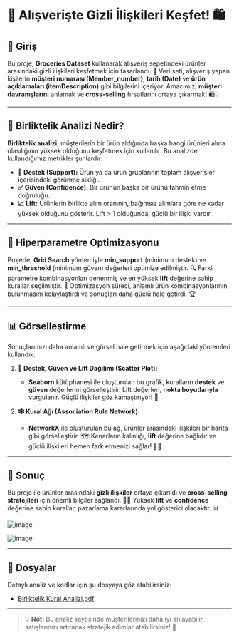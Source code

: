 # 🛒 Alışverişte Gizli İlişkileri Keşfet! 🛍️

## 🎯 Giriş
Bu proje, **Groceries Dataset** kullanarak alışveriş sepetindeki ürünler arasındaki gizli ilişkileri keşfetmek için tasarlandı. 🎉 Veri seti, alışveriş yapan kişilerin **müşteri numarası (Member_number)**, **tarih (Date)** ve **ürün açıklamaları (itemDescription)** gibi bilgilerini içeriyor. Amacımız, **müşteri davranışlarını** anlamak ve **cross-selling** fırsatlarını ortaya çıkarmak! 🛍️💡

---

## 🤔 Birliktelik Analizi Nedir?
**Birliktelik analizi**, müşterilerin bir ürün aldığında başka hangi ürünleri alma olasılığının yüksek olduğunu keşfetmek için kullanılır. Bu analizde kullandığımız metrikler şunlardır:

- **🔢 Destek (Support):** Ürün ya da ürün gruplarının toplam alışverişler içerisindeki görünme sıklığı.
- **✅ Güven (Confidence):** Bir ürünün başka bir ürünü tahmin etme doğruluğu.
- **📈 Lift:** Ürünlerin birlikte alım oranının, bağımsız alımlara göre ne kadar yüksek olduğunu gösterir. Lift > 1 olduğunda, güçlü bir ilişki vardır.

---

## 🚀 Hiperparametre Optimizasyonu
Projede, **Grid Search** yöntemiyle **min_support** (minimum destek) ve **min_threshold** (minimum güven) değerleri optimize edilmiştir. 🔍 Farklı parametre kombinasyonları denenmiş ve en yüksek **lift** değerine sahip kurallar seçilmiştir. 💪 Optimizasyon süreci, anlamlı ürün kombinasyonlarının bulunmasını kolaylaştırdı ve sonuçları daha güçlü hale getirdi. 🏆

---

## 📊 Görselleştirme
Sonuçlarımızı daha anlamlı ve görsel hale getirmek için aşağıdaki yöntemleri kullandık:

1. **🎨 Destek, Güven ve Lift Dağılımı (Scatter Plot):**
   - **Seaborn** kütüphanesi ile oluşturulan bu grafik, kuralların **destek** ve **güven** değerlerini görselleştirir. Lift değerleri, **nokta boyutlarıyla** vurgulanır. Güçlü ilişkiler göz kamaştırıyor! 🌟

2. **🕸️ Kural Ağı (Association Rule Network):**
   - **NetworkX** ile oluşturulan bu ağ, ürünler arasındaki ilişkileri bir harita gibi görselleştirir. 🗺️ Kenarların kalınlığı, **lift** değerine bağlıdır ve güçlü ilişkileri hemen fark etmenizi sağlar! 🔗✨

---

## 🏁 Sonuç
Bu proje ile ürünler arasındaki **gizli ilişkiler** ortaya çıkarıldı ve **cross-selling stratejileri** için önemli bilgiler sağlandı. 🛒💬 Yüksek **lift** ve **confidence** değerine sahip kurallar, pazarlama kararlarında yol gösterici olacaktır. 📊

![image](https://github.com/user-attachments/assets/f617dfbe-687c-4d57-a3fd-1328d877c7a5)

![image](https://github.com/user-attachments/assets/c61c577a-88c3-42be-a6fe-9a596132d212)


---

## 📂 Dosyalar
Detaylı analiz ve kodlar için şu dosyaya göz atabilirsiniz:
- [Birliktelik Kural Analizi.pdf](Birliktelik%20Kural%20Analizi.pdf)

---

> 💡 **Not:** Bu analiz sayesinde müşterilerinizi daha iyi anlayabilir, satışlarınızı artıracak stratejik adımlar atabilirsiniz! 🚀
